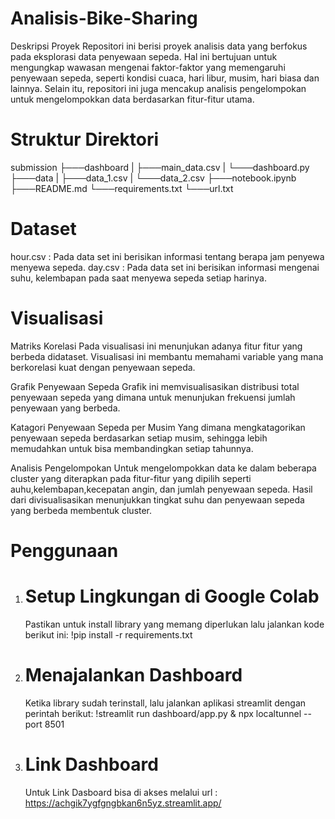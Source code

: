# Analisis-Bike-Sharing
Deskripsi Proyek 
Repositori ini berisi proyek analisis data yang berfokus pada eksplorasi data penyewaan sepeda. Hal ini bertujuan untuk mengungkap wawasan mengenai faktor-faktor yang memengaruhi penyewaan sepeda, seperti kondisi cuaca, hari libur, musim, hari biasa dan lainnya. Selain itu, repositori ini juga mencakup analisis pengelompokan untuk mengelompokkan data berdasarkan fitur-fitur utama.

# Struktur Direktori
submission
├───dashboard
| ├───main_data.csv
| └───dashboard.py
├───data
| ├───data_1.csv
| └───data_2.csv
├───notebook.ipynb
├───README.md
└───requirements.txt
└───url.txt

# Dataset
hour.csv : Pada data set ini berisikan informasi tentang berapa jam penyewa menyewa sepeda.
day.csv : Pada data set ini berisikan informasi mengenai suhu, kelembapan pada saat menyewa sepeda setiap harinya.

# Visualisasi
Matriks Korelasi
 Pada visualisasi ini menunjukan adanya fitur fitur yang berbeda didataset. Visualisasi ini membantu memahami variable yang mana berkorelasi kuat dengan penyewaan sepeda.

Grafik Penyewaan Sepeda
  Grafik ini memvisualisasikan distribusi total penyewaan sepeda yang dimana untuk menunjukan frekuensi jumlah penyewaan yang berbeda.

Katagori Penyewaan Sepeda per Musim
  Yang dimana mengkatagorikan penyewaan sepeda berdasarkan setiap musim, sehingga lebih memudahkan untuk bisa membandingkan setiap tahunnya.

Analisis Pengelompokan
 Untuk mengelompokkan data ke dalam beberapa cluster yang diterapkan pada fitur-fitur yang dipilih seperti auhu,kelembapan,kecepatan angin, dan jumlah penyewaan sepeda. Hasil dari divisualisasikan menunjukkan tingkat suhu dan penyewaan sepeda yang berbeda membentuk cluster.

# Penggunaan
1. # Setup Lingkungan di Google Colab

   Pastikan untuk install library yang memang diperlukan lalu jalankan kode berikut ini:
   !pip install -r requirements.txt
   
2. # Menajalankan Dashboard

   Ketika library sudah terinstall, lalu jalankan aplikasi streamlit dengan perintah berikut:
   !streamlit run dashboard/app.py & npx localtunnel --port 8501

3. # Link Dashboard
   Untuk Link Dasboard bisa di akses melalui url : https://achgik7ygfgngbkan6n5yz.streamlit.app/
